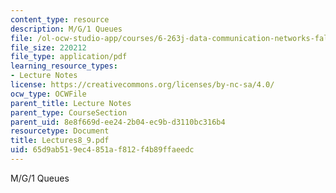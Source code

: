 ```yaml
---
content_type: resource
description: M/G/1 Queues
file: /ol-ocw-studio-app/courses/6-263j-data-communication-networks-fall-2002/65d9ab519ec4851af812f4b89ffaeedc_Lectures8_9.pdf
file_size: 220212
file_type: application/pdf
learning_resource_types:
- Lecture Notes
license: https://creativecommons.org/licenses/by-nc-sa/4.0/
ocw_type: OCWFile
parent_title: Lecture Notes
parent_type: CourseSection
parent_uid: 8e8f669d-ee24-2b04-ec9b-d3110bc316b4
resourcetype: Document
title: Lectures8_9.pdf
uid: 65d9ab51-9ec4-851a-f812-f4b89ffaeedc
---
```

M/G/1 Queues
